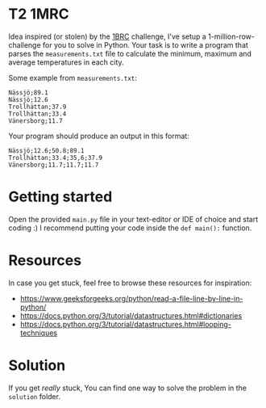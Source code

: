 # T2 1MRC
Idea inspired (or stolen) by the [1BRC](https://1brc.dev) challenge, I've setup a 1-million-row-challenge for you to solve in Python.
Your task is to write a program that parses the `measurements.txt` file to calculate the minimum, maximum and average temperatures in each city. 

Some example from `measurements.txt`:
```
Nässjö;89.1
Nässjö;12.6
Trollhättan;37.9
Trollhättan;33.4
Vänersborg;11.7
```

Your program should produce an output in this format:
```
Nässjö;12.6;50.8;89.1
Trollhättan;33.4;35,6;37.9
Vänersborg;11.7;11.7;11.7
```

# Getting started
Open the provided `main.py` file in your text-editor or IDE of choice and start coding :)
I recommend putting your code inside the `def main():` function.

# Resources
In case you get stuck, feel free to browse these resources for inspiration:
- https://www.geeksforgeeks.org/python/read-a-file-line-by-line-in-python/
- https://docs.python.org/3/tutorial/datastructures.html#dictionaries
- https://docs.python.org/3/tutorial/datastructures.html#looping-techniques

# Solution
If you get _really_ stuck, You can find one way to solve the problem in the `solution` folder.
